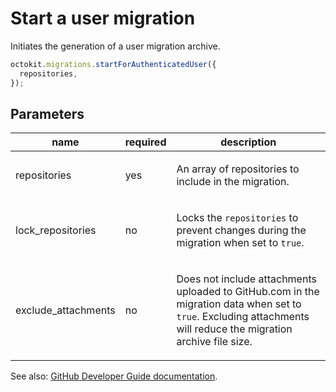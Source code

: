 # Start a user migration

Initiates the generation of a user migration archive.

```js
octokit.migrations.startForAuthenticatedUser({
  repositories,
});
```

## Parameters

<table>
  <thead>
    <tr>
      <th>name</th>
      <th>required</th>
      <th>description</th>
    </tr>
  </thead>
  <tbody>
    <tr><td>repositories</td><td>yes</td><td>

An array of repositories to include in the migration.

</td></tr>
<tr><td>lock_repositories</td><td>no</td><td>

Locks the `repositories` to prevent changes during the migration when set to `true`.

</td></tr>
<tr><td>exclude_attachments</td><td>no</td><td>

Does not include attachments uploaded to GitHub.com in the migration data when set to `true`. Excluding attachments will reduce the migration archive file size.

</td></tr>
  </tbody>
</table>

See also: [GitHub Developer Guide documentation](endpoint.documentationUrl).

